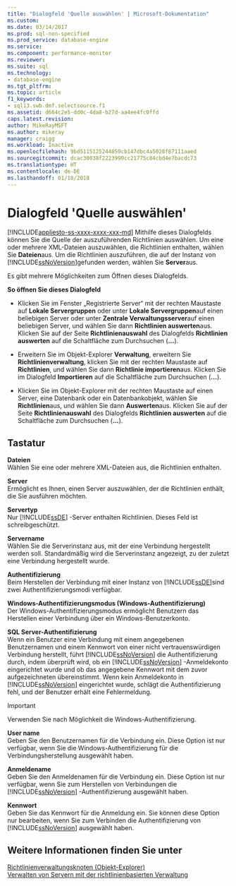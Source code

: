```yaml
---
title: "Dialogfeld 'Quelle auswählen' | Microsoft-Dokumentation"
ms.custom: 
ms.date: 03/14/2017
ms.prod: sql-non-specified
ms.prod_service: database-engine
ms.service: 
ms.component: performance-monitor
ms.reviewer: 
ms.suite: sql
ms.technology:
- database-engine
ms.tgt_pltfrm: 
ms.topic: article
f1_keywords:
- sql13.swb.dmf.selectsource.f1
ms.assetid: d664c2e5-dd0c-4da8-b27d-aa4ee4fc0ffd
caps.latest.revision: 
author: MikeRayMSFT
ms.author: mikeray
manager: craigg
ms.workload: Inactive
ms.openlocfilehash: 9bd5115125244859cb147dbc4a5028f87111aaed
ms.sourcegitcommit: dcac30038f2223990cc21775c84cbd4e7bacdc73
ms.translationtype: HT
ms.contentlocale: de-DE
ms.lasthandoff: 01/18/2018
---
```

# <a name="select-source-dialog-box"></a>Dialogfeld 'Quelle auswählen'
[!INCLUDE[appliesto-ss-xxxx-xxxx-xxx-md](../../includes/appliesto-ss-xxxx-xxxx-xxx-md.md)] Mithilfe dieses Dialogfelds können Sie die Quelle der auszuführenden Richtlinien auswählen. Um eine oder mehrere XML-Dateien auszuwählen, die Richtlinien enthalten, wählen Sie **Dateien**aus. Um die Richtlinien auszuführen, die auf der Instanz von [!INCLUDE[ssNoVersion](../../includes/ssnoversion-md.md)]gefunden werden, wählen Sie **Server**aus.  
  
 Es gibt mehrere Möglichkeiten zum Öffnen dieses Dialogfelds.  
  
 **So öffnen Sie dieses Dialogfeld**  
  
-   Klicken Sie im Fenster „Registrierte Server“ mit der rechten Maustaste auf **Lokale Servergruppen** oder unter **Lokale Servergruppen**auf einen beliebigen Server oder unter **Zentrale Verwaltungsserver**auf einen beliebigen Server, und wählen Sie dann **Richtlinien auswerten**aus. Klicken Sie auf der Seite **Richtlinienauswahl** des Dialogfelds **Richtlinien auswerten** auf die Schaltfläche zum Durchsuchen (**...**).  
  
-   Erweitern Sie im Objekt-Explorer **Verwaltung**, erweitern Sie **Richtlinienverwaltung**, klicken Sie mit der rechten Maustaste auf **Richtlinien**, und wählen Sie dann **Richtlinie importieren**aus. Klicken Sie im Dialogfeld **Importieren** auf die Schaltfläche zum Durchsuchen (**...**).  
  
-   Klicken Sie im Objekt-Explorer mit der rechten Maustaste auf einen Server, eine Datenbank oder ein Datenbankobjekt, wählen Sie **Richtlinien**aus, und wählen Sie dann **Auswerten**aus. Klicken Sie auf der Seite **Richtlinienauswahl** des Dialogfelds **Richtlinien auswerten** auf die Schaltfläche zum Durchsuchen (**...**).  
  
## <a name="options"></a>Tastatur  
 **Dateien**  
 Wählen Sie eine oder mehrere XML-Dateien aus, die Richtlinien enthalten.  
  
 **Server**  
 Ermöglicht es Ihnen, einen Server auszuwählen, der die Richtlinien enthält, die Sie ausführen möchten.  
  
 **Servertyp**  
 Nur [!INCLUDE[ssDE](../../includes/ssde-md.md)] -Server enthalten Richtlinien. Dieses Feld ist schreibgeschützt.  
  
 **Servername**  
 Wählen Sie die Serverinstanz aus, mit der eine Verbindung hergestellt werden soll. Standardmäßig wird die Serverinstanz angezeigt, zu der zuletzt eine Verbindung hergestellt wurde.  
  
 **Authentifizierung**  
 Beim Herstellen der Verbindung mit einer Instanz von [!INCLUDE[ssDE](../../includes/ssde-md.md)]sind zwei Authentifizierungsmodi verfügbar.  
  
 **Windows-Authentifizierungsmodus (Windows-Authentifizierung)**  
 Der Windows-Authentifizierungsmodus ermöglicht Benutzern das Herstellen einer Verbindung über ein Windows-Benutzerkonto.  
  
 **SQL Server-Authentifizierung**  
 Wenn ein Benutzer eine Verbindung mit einem angegebenen Benutzernamen und einem Kennwort von einer nicht vertrauenswürdigen Verbindung herstellt, führt [!INCLUDE[ssNoVersion](../../includes/ssnoversion-md.md)] die Authentifizierung durch, indem überprüft wird, ob ein [!INCLUDE[ssNoVersion](../../includes/ssnoversion-md.md)] -Anmeldekonto eingerichtet wurde und ob das angegebene Kennwort mit dem zuvor aufgezeichneten übereinstimmt. Wenn kein Anmeldekonto in [!INCLUDE[ssNoVersion](../../includes/ssnoversion-md.md)] eingerichtet wurde, schlägt die Authentifizierung fehl, und der Benutzer erhält eine Fehlermeldung.  
  
> [!IMPORTANT]  
>  Verwenden Sie nach Möglichkeit die Windows-Authentifizierung.  
  
 **User name**  
 Geben Sie den Benutzernamen für die Verbindung ein. Diese Option ist nur verfügbar, wenn Sie die Windows-Authentifizierung für die Verbindungsherstellung ausgewählt haben.  
  
 **Anmeldename**  
 Geben Sie den Anmeldenamen für die Verbindung ein. Diese Option ist nur verfügbar, wenn Sie zum Herstellen von Verbindungen die [!INCLUDE[ssNoVersion](../../includes/ssnoversion-md.md)] -Authentifizierung ausgewählt haben.  
  
 **Kennwort**  
 Geben Sie das Kennwort für die Anmeldung ein. Sie können diese Option nur bearbeiten, wenn Sie zum Verbinden die Authentifizierung von [!INCLUDE[ssNoVersion](../../includes/ssnoversion-md.md)] ausgewählt haben.  
  
## <a name="see-also"></a>Weitere Informationen finden Sie unter  
 [Richtlinienverwaltungsknoten &#40;Objekt-Explorer&#41;](../../relational-databases/policy-based-management/policy-management-node-object-explorer.md)   
 [Verwalten von Servern mit der richtlinienbasierten Verwaltung](../../relational-databases/policy-based-management/administer-servers-by-using-policy-based-management.md)  
  
  
